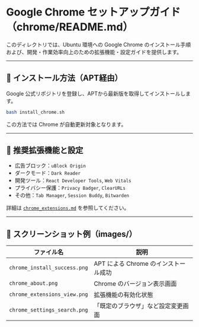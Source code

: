 # Google Chrome セットアップガイド（chrome/README.md）

このディレクトリでは、Ubuntu 環境への Google Chrome のインストール手順および、開発・作業効率向上のための拡張機能・設定ガイドを提供します。

---

## 🚀 インストール方法（APT経由）

Google 公式リポジトリを登録し、APTから最新版を取得してインストールします。

```bash
bash install_chrome.sh
```

この方法では Chrome が自動更新対象となります。

---

## 🧩 推奨拡張機能と設定

- 広告ブロック：`uBlock Origin`
- ダークモード：`Dark Reader`
- 開発ツール：`React Developer Tools`, `Web Vitals`
- プライバシー保護：`Privacy Badger`, `ClearURLs`
- その他：`Tab Manager`, `Session Buddy`, `Bitwarden`

詳細は [`chrome_extensions.md`](./chrome_extensions.md) を参照してください。

---

## 📸 スクリーンショット例（images/）

| ファイル名 | 説明 |
|------------|------|
| `chrome_install_success.png` | APT による Chrome のインストール成功 |
| `chrome_about.png` | Chrome のバージョン表示画面 |
| `chrome_extensions_view.png` | 拡張機能の有効化状態 |
| `chrome_settings_search.png` | 「既定のブラウザ」など設定変更画面 |
